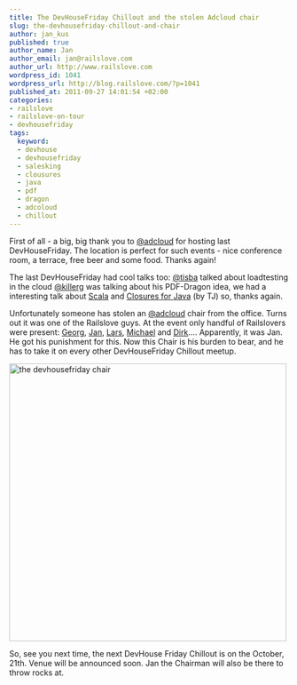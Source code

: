 ```yaml
--- 
title: The DevHouseFriday Chillout and the stolen Adcloud chair
slug: the-devhousefriday-chillout-and-chair
author: jan_kus
published: true
author_name: Jan
author_email: jan@railslove.com
author_url: http://www.railslove.com
wordpress_id: 1041
wordpress_url: http://blog.railslove.com/?p=1041
published_at: 2011-09-27 14:01:54 +02:00
categories: 
- railslove
- railslove-on-tour
- devhousefriday
tags: 
  keyword: 
  - devhouse
  - devhousefriday
  - salesking
  - clousures
  - java
  - pdf
  - dragon
  - adcoloud
  - chillout
---
```

First of all - a big, big thank you to <a href="http://twitter.com/adcloud">@adcloud</a> for hosting last DevHouseFriday. The location is perfect for such events - nice conference room, a terrace, free beer and some food. Thanks again!

The last DevHouseFriday had cool talks too: <a href="http://twitter.com/tisba">@tisba</a> talked about loadtesting in the cloud <a href="http://twitter.com/killerg">@killerg</a> was talking about his PDF-Dragon idea, we had a interesting talk about <a href="http://www.scala-lang.org/">Scala</a> and <a href="http://javac.info/">Closures for Java</a> (by TJ) so, thanks again.

Unfortunately someone has stolen an <a href="http://twitter.com/adcloud">@adcloud</a> chair from the office. Turns out it was one of the Railslove guys. At the event only handful of Railslovers were present: <a href="http://railslove.com/items/georg_leciejewski">Georg</a>, <a href="http://railslove.com/items/jan_kus">Jan</a>, <a href="http://railslove.com/items/lars_brillert">Lars</a>, <a href="http://railslove.com/items/michael_bumann">Michael</a> and <a href="http://railslove.com/items/dirk_jost">Dirk</a>.... Apparently, it was Jan. He got his punishment for this. Now this Chair is his burden to bear, and he has to take it on every other DevHouseFriday Chillout meetup. 

<img src="http://s3.amazonaws.com/imgly_production/2091803/large.jpg" alt="the devhousefriday chair"  width="500px" />

So, see you next time, the next DevHouse Friday Chillout is on the October, 21th. Venue will be announced soon. Jan the Chairman will also be there to throw rocks at.
